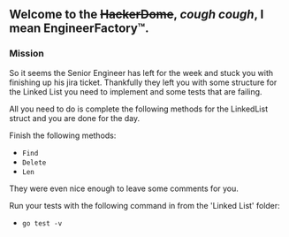 ## Welcome to the ~~HackerDome~~, _cough_ _cough_, I mean EngineerFactory&trade;. 

### Mission

So it seems the Senior Engineer has left for the week and stuck you with finishing up his jira ticket. Thankfully they left you with some structure for the Linked List you need to implement and some tests that are failing.

All you need to do is complete the following methods for the LinkedList struct and you are done for the day.

Finish the following methods:
- `Find`
- `Delete`
- `Len`

They were even nice enough to leave some comments for you. 

Run your tests with the following command in from the 'Linked List' folder:

- `go test -v`